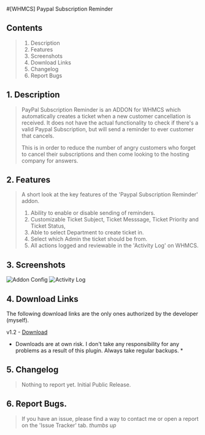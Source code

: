 #[WHMCS] Paypal Subscription Reminder

## Contents

> 1. Description
> 2. Features
> 3. Screenshots
> 4. Download Links
> 5. Changelog
> 6. Report Bugs

## 1. Description

> PayPal Subscription Reminder is an ADDON for WHMCS which automatically creates
> a ticket when a new customer cancellation is received.
> It does not have the actual functionality to check if there's a valid Paypal Subscription,
> but will send a reminder to ever customer that cancels.
>
> This is in order to reduce the number of angry customers who forget to cancel their subscriptions 
> and then come looking to the hosting company for answers.

## 2. Features

> A short look at the key features of the 'Paypal Subscription Reminder' addon.
>
>
> 1. Ability to enable or disable sending of reminders.
> 2. Customizable Ticket Subject, Ticket Messsage, Ticket Priority and Ticket Status,
> 3. Able to select Department to create ticket in.
> 4. Select which Admin the ticket should be from.
> 5. All actions logged and reviewable in the 'Activity Log' on WHMCS.

## 3. Screenshots

![Addon Config](http://i.imgur.com/TXx1Uo8.png)
![Activity Log](http://i.imgur.com/FyPpW9q.png)

## 4. Download Links

The following download links are the only ones authorized by the developer (myself).

v1.2 - [Download](https://bitbucket.org/Skowt/whmcs-paypal-subscription-reminder/downloads/Paypal_sub_v1.2.zip)

* Downloads are at own risk. I don't take any responsibility for any problems as a result of this plugin. Always take regular backups. *

## 5. Changelog

> Nothing to report yet. Initial Public Release.

## 6. Report Bugs.

> If you have an issue, please find a way to contact me or open a report on the 'Issue Tracker' tab. *thumbs up*
